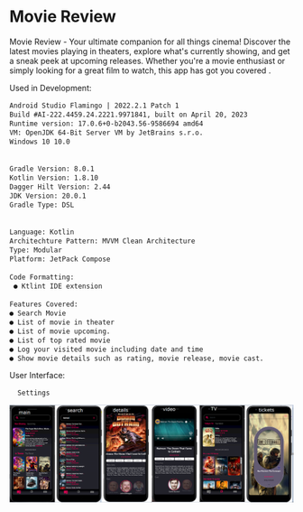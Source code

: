 # Movie Review
Movie Review - Your ultimate companion for all things cinema! Discover the latest movies playing in theaters, explore what's currently showing, and get a sneak peek at upcoming releases. Whether you're a movie enthusiast or simply looking for a great film to watch, this app has got you covered .

Used in Development: 


    Android Studio Flamingo | 2022.2.1 Patch 1
    Build #AI-222.4459.24.2221.9971841, built on April 20, 2023
    Runtime version: 17.0.6+0-b2043.56-9586694 amd64
    VM: OpenJDK 64-Bit Server VM by JetBrains s.r.o.
    Windows 10 10.0
 

    Gradle Version: 8.0.1
    Kotlin Version: 1.8.10
    Dagger Hilt Version: 2.44
    JDK Version: 20.0.1
    Gradle Type: DSL
    
    
    Language: Kotlin
    Architechture Pattern: MVVM Clean Architecture
    Type: Modular
    Platform: JetPack Compose
        
    Code Formatting: 
     ● Ktlint IDE extension
    
    Features Covered:
    ● Search Movie
    ● List of movie in theater
    ● List of movie upcoming.
    ● List of top rated movie
    ● Log your visited movie including date and time
    ● Show movie details such as rating, movie release, movie cast.

   
   User Interface:
   
      Settings
   
  ![alt text](https://github.com/johnjake/TheMovieApp/blob/main/interface.png)
  



